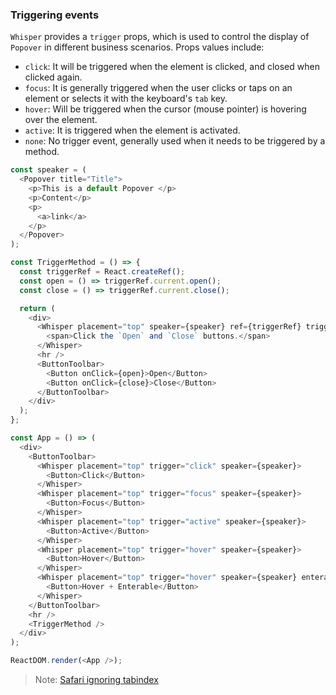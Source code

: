 ### Triggering events

`Whisper` provides a `trigger` props, which is used to control the display of `Popover` in different business scenarios. Props values ​​include:

- `click`: It will be triggered when the element is clicked, and closed when clicked again.
- `focus`: It is generally triggered when the user clicks or taps on an element or selects it with the keyboard's `tab` key.
- `hover`: Will be triggered when the cursor (mouse pointer) is hovering over the element.
- `active`: It is triggered when the element is activated.
- `none`: No trigger event, generally used when it needs to be triggered by a method.

<!--start-code-->

```js
const speaker = (
  <Popover title="Title">
    <p>This is a default Popover </p>
    <p>Content</p>
    <p>
      <a>link</a>
    </p>
  </Popover>
);

const TriggerMethod = () => {
  const triggerRef = React.createRef();
  const open = () => triggerRef.current.open();
  const close = () => triggerRef.current.close();

  return (
    <div>
      <Whisper placement="top" speaker={speaker} ref={triggerRef} trigger="none">
        <span>Click the `Open` and `Close` buttons.</span>
      </Whisper>
      <hr />
      <ButtonToolbar>
        <Button onClick={open}>Open</Button>
        <Button onClick={close}>Close</Button>
      </ButtonToolbar>
    </div>
  );
};

const App = () => (
  <div>
    <ButtonToolbar>
      <Whisper placement="top" trigger="click" speaker={speaker}>
        <Button>Click</Button>
      </Whisper>
      <Whisper placement="top" trigger="focus" speaker={speaker}>
        <Button>Focus</Button>
      </Whisper>
      <Whisper placement="top" trigger="active" speaker={speaker}>
        <Button>Active</Button>
      </Whisper>
      <Whisper placement="top" trigger="hover" speaker={speaker}>
        <Button>Hover</Button>
      </Whisper>
      <Whisper placement="top" trigger="hover" speaker={speaker} enterable>
        <Button>Hover + Enterable</Button>
      </Whisper>
    </ButtonToolbar>
    <hr />
    <TriggerMethod />
  </div>
);

ReactDOM.render(<App />);
```

<!--end-code-->

> Note: [Safari ignoring tabindex](https://stackoverflow.com/questions/1848390/safari-ignoring-tabindex)
